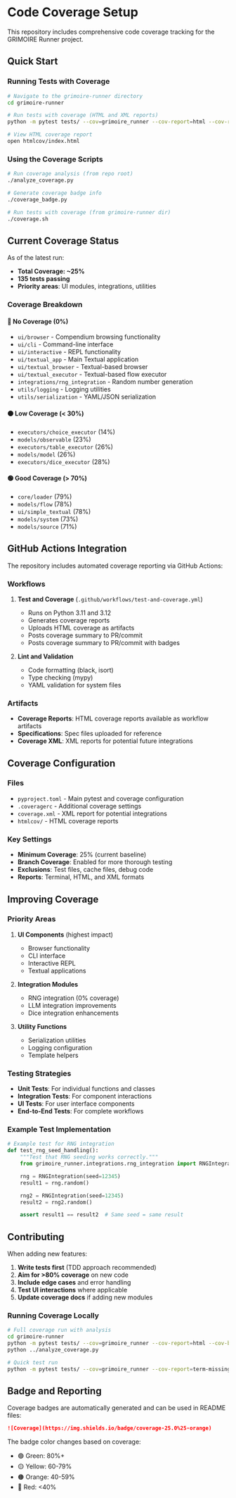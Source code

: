 # Code Coverage Setup

This repository includes comprehensive code coverage tracking for the GRIMOIRE Runner project.

## Quick Start

### Running Tests with Coverage

```bash
# Navigate to the grimoire-runner directory
cd grimoire-runner

# Run tests with coverage (HTML and XML reports)
python -m pytest tests/ --cov=grimoire_runner --cov-report=html --cov-report=xml

# View HTML coverage report
open htmlcov/index.html
```

### Using the Coverage Scripts

```bash
# Run coverage analysis (from repo root)
./analyze_coverage.py

# Generate coverage badge info
./coverage_badge.py

# Run tests with coverage (from grimoire-runner dir)
./coverage.sh
```

## Current Coverage Status

As of the latest run:

- **Total Coverage: ~25%**
- **135 tests passing**
- **Priority areas**: UI modules, integrations, utilities

### Coverage Breakdown

#### 🔴 No Coverage (0%)

- `ui/browser` - Compendium browsing functionality
- `ui/cli` - Command-line interface
- `ui/interactive` - REPL functionality
- `ui/textual_app` - Main Textual application
- `ui/textual_browser` - Textual-based browser
- `ui/textual_executor` - Textual-based flow executor
- `integrations/rng_integration` - Random number generation
- `utils/logging` - Logging utilities
- `utils/serialization` - YAML/JSON serialization

#### 🟠 Low Coverage (< 30%)

- `executors/choice_executor` (14%)
- `models/observable` (23%)
- `executors/table_executor` (26%)
- `models/model` (26%)
- `executors/dice_executor` (28%)

#### 🟢 Good Coverage (> 70%)

- `core/loader` (79%)
- `models/flow` (78%)
- `ui/simple_textual` (78%)
- `models/system` (73%)
- `models/source` (71%)

## GitHub Actions Integration

The repository includes automated coverage reporting via GitHub Actions:

### Workflows

1. **Test and Coverage** (`.github/workflows/test-and-coverage.yml`)

   - Runs on Python 3.11 and 3.12
   - Generates coverage reports
   - Uploads HTML coverage as artifacts
   - Posts coverage summary to PR/commit
   - Posts coverage summary to PR/commit with badges

2. **Lint and Validation**
   - Code formatting (black, isort)
   - Type checking (mypy)
   - YAML validation for system files

### Artifacts

- **Coverage Reports**: HTML coverage reports available as workflow artifacts
- **Specifications**: Spec files uploaded for reference
- **Coverage XML**: XML reports for potential future integrations

## Coverage Configuration

### Files

- `pyproject.toml` - Main pytest and coverage configuration
- `.coveragerc` - Additional coverage settings
- `coverage.xml` - XML report for potential integrations
- `htmlcov/` - HTML coverage reports

### Key Settings

- **Minimum Coverage**: 25% (current baseline)
- **Branch Coverage**: Enabled for more thorough testing
- **Exclusions**: Test files, cache files, debug code
- **Reports**: Terminal, HTML, and XML formats

## Improving Coverage

### Priority Areas

1. **UI Components** (highest impact)

   - Browser functionality
   - CLI interface
   - Interactive REPL
   - Textual applications

2. **Integration Modules**

   - RNG integration (0% coverage)
   - LLM integration improvements
   - Dice integration enhancements

3. **Utility Functions**
   - Serialization utilities
   - Logging configuration
   - Template helpers

### Testing Strategies

- **Unit Tests**: For individual functions and classes
- **Integration Tests**: For component interactions
- **UI Tests**: For user interface components
- **End-to-End Tests**: For complete workflows

### Example Test Implementation

```python
# Example test for RNG integration
def test_rng_seed_handling():
    """Test that RNG seeding works correctly."""
    from grimoire_runner.integrations.rng_integration import RNGIntegration

    rng = RNGIntegration(seed=12345)
    result1 = rng.random()

    rng2 = RNGIntegration(seed=12345)
    result2 = rng2.random()

    assert result1 == result2  # Same seed = same result
```

## Contributing

When adding new features:

1. **Write tests first** (TDD approach recommended)
2. **Aim for >80% coverage** on new code
3. **Include edge cases** and error handling
4. **Test UI interactions** where applicable
5. **Update coverage docs** if adding new modules

### Running Coverage Locally

```bash
# Full coverage run with analysis
cd grimoire-runner
python -m pytest tests/ --cov=grimoire_runner --cov-report=html --cov-branch
python ../analyze_coverage.py

# Quick test run
python -m pytest tests/ --cov=grimoire_runner --cov-report=term-missing
```

## Badge and Reporting

Coverage badges are automatically generated and can be used in README files:

```markdown
![Coverage](https://img.shields.io/badge/coverage-25.0%25-orange)
```

The badge color changes based on coverage:

- 🟢 Green: 80%+
- 🟡 Yellow: 60-79%
- 🟠 Orange: 40-59%
- 🔴 Red: <40%

